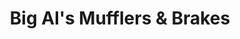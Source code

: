 ---
title: "Big Al's Mufflers & Brakes"
url: /hampton/big-als-mufflers-and-brakes/
shop: car repair
---